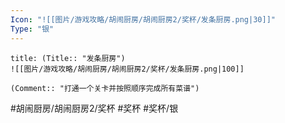```yaml
---
Icon: "![[图片/游戏攻略/胡闹厨房/胡闹厨房2/奖杯/发条厨房.png|30]]"
Type: "银"
---
```

```ad-common-silver-trophy
title: (Title:: "发条厨房")
![[图片/游戏攻略/胡闹厨房/胡闹厨房2/奖杯/发条厨房.png|100]]

(Comment:: "打通一个关卡并按照顺序完成所有菜谱")
```

#胡闹厨房/胡闹厨房2/奖杯 #奖杯 #奖杯/银
